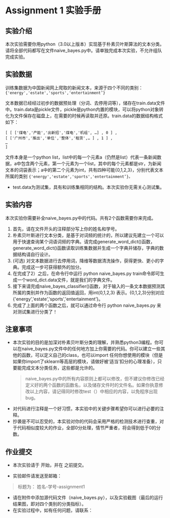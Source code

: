 # Assignment 1 实验手册
## 实验介绍
本次实验需要你用python（3.0以上版本）实现基于朴素贝叶斯算法的文本分类。请将全部代码都写在文件naive_bayes.py中。请单独完成本次实验，不允许组队完成实验。
## 实验数据
训练集数据为中国新闻网上爬取的新闻文本，来源于四个不同的类别：
`{'energy','estate','sports','entertainment’}`

文本数据已经经过初步的数据预处理（分词、去停用词等），储存在train.data文件中。train.data是pickle文件，pickle是python内置的模块，可以将python对象转化为文件保存在磁盘上，在需要的时候再读取并还原。train.data的数据结构格式如下：
```
[ [ ['煤电','产能','出新招','煤电','机组', …] , 0 ] ,  
[ ['广州市','推出','单位','整体','租赁',… ] , 1 ] , 
…
]
```
文件本身是一个python list，list中的每一个元素a（仍然是list）代表一条新闻数据，a中包含两个元素，第一个元素为一个list，其中的每个元素都是str，为新闻文本的词袋表示；a中的第二个元素为int，共有四种可能{0,1,2,3}，分别代表文本所属的类别
`{'energy','estate','sports','entertainment’}。`

+ test.data为测试集，具有和训练集相同的结构。本次实验你无需关心测试集。

## 实验内容
本次实验你需要补全naive_bayes.py中的代码。共有2个函数需要你来完成。

1. 首先，请在文件开头的注释部分写上你的姓名和学号。
1. 朴素贝叶斯进行文本分类，是基于对词频的统计的，所以建议先建立一个可以用于快速查询某个词语词频的字典。请完成generate_word_dict()函数，generate_word_dict()函数读取训练集数据并生成一个字典并储存，字典的数据结构请自行设计。
1. (可选) 对文本数据进行去停用词，降维等数据清洗操作，获得更快、更小的字典。完成这一步可获得额外的加分。
1. 在完成了2）之后，在命令行中运行 python naive_bayes.py train命令即可生成一个word_dict.data文件，就是我们的字典文件。
1.  接下来请完成naive_bayes_classifier()函数，对于输入的一条文本数据预测其所属的类别并作为函数的返回值返回，用int{0,1,2,3} 表示。{0,1,2,3}分别对应{'energy','estate','sports','entertainment’}。
1.  完成了上面的两个函数之后，就可以通过命令行 python naive_bayes.py 来对测试集进行分类了！

## 注意事项
+ 本次实验的目的是加深对朴素贝叶斯分类的理解，并熟悉python3编程。你可以在naive_bayes.py文件中的任何地方加上你需要的代码。你可以建立一些其他的函数，可以定义自己的class，也可以import 任何你想使用的模块（但是如果你import了sklearn等高层的模块，请做好被‘适当’扣分的心理准备），只要能完成文本分类任务，这些都是允许的。
  > naive_bayes.py中的所有内容原则上都可以修改，但不建议你修改已经定义好的两个函数的函数名，以及储存文件时的文件名。如果你执意修改以上内容，请记得同时修改test（）中相应的内容，以免程序出现bug。
+ 对代码进行注释是一个好习惯，本实验中的关键步骤希望你可以进行必要的注释。
+ 抄袭是不可以忍受的，本实验对你的代码会采用严格的检测技术进行查重，对于代码相似度较大的作业，全部0分处理，情节严重者，将会得到低于0的分数。 

## 作业提交

+ 本次实验请于 开始，并在 之前提交。

* 实验邮件请发送至邮箱：
> 标题为： 姓名-学号-assignment1

* 请在附件中添加源代码文件（naive_bayes.py），以及实验截图（最后的运行结果图，即对四个类别的分类指标）。
* 在实验过程中，如有任何问题，请联系：
